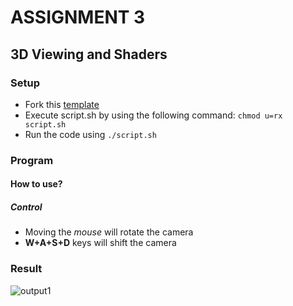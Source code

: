 # ASSIGNMENT 3
## 3D Viewing and Shaders

### Setup
* Fork this [template](https://replit.com/@MartinLee7/Template)
* Execute script.sh by using the following command: ```chmod u=rx script.sh```
* Run the code using ```./script.sh```

### Program
#### How to use?
##### _Control_
* Moving the _mouse_ will rotate the camera
* __W+A+S+D__ keys will shift the camera

### Result
![output1](https://user-images.githubusercontent.com/76903207/157001107-d56d51b3-7772-4052-8afa-b485e3232d87.png)


